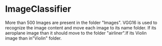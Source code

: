 # ImageClassifier
More than 500 Images are present in the folder "Images". VGG16 is used to recognize the image content and move each image to its name folder. If its aeroplane image than it should move to the folder "airliner".If its Violin image than in"Violin" folder. 
